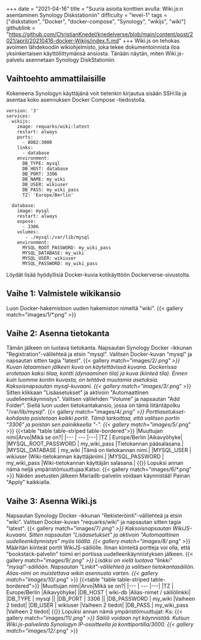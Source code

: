 +++
date = "2021-04-16"
title = "Suuria asioita konttien avulla: Wiki.js:n asentaminen Synology Diskstationiin"
difficulty = "level-1"
tags = ["diskstation", "Docker", "docker-compose", "Synology", "wikijs", "wiki"]
githublink = "https://github.com/ChristianKnedel/knedelverse/blob/main/content/post/2021/april/20210416-docker-Wikijs/index.fi.md"
+++
Wiki.js on tehokas avoimen lähdekoodin wikiohjelmisto, joka tekee dokumentoinnista iloa yksinkertaisen käyttöliittymänsä ansiosta. Tänään näytän, miten Wiki.js-palvelu asennetaan Synology DiskStationiin.
## Vaihtoehto ammattilaisille
Kokeneena Synologyn käyttäjänä voit tietenkin kirjautua sisään SSH:lla ja asentaa koko asennuksen Docker Compose -tiedostolla.
```
version: '3'
services:
  wikijs:
    image: requarks/wiki:latest
    restart: always
    ports:
      - 8082:3000
    links:
      - database
    environment:
      DB_TYPE: mysql
      DB_HOST: database
      DB_PORT: 3306
      DB_NAME: my_wiki
      DB_USER: wikiuser
      DB_PASS: my_wiki_pass
      TZ: 'Europe/Berlin'

  database:
    image: mysql
    restart: always
    expose:
      - 3306
    volumes:
       - ./mysql:/var/lib/mysql
    environment:
      MYSQL_ROOT_PASSWORD: my_wiki_pass
      MYSQL_DATABASE: my_wiki
      MYSQL_USER: wikiuser
      MYSQL_PASSWORD: my_wiki_pass

```
Löydät lisää hyödyllisiä Docker-kuvia kotikäyttöön Dockerverse-sivustolta.
## Vaihe 1: Valmistele wikikansio
Luon Docker-hakemistoon uuden hakemiston nimeltä "wiki".
{{< gallery match="images/1/*.png" >}}

## Vaihe 2: Asenna tietokanta
Tämän jälkeen on luotava tietokanta. Napsautan Synology Docker -ikkunan "Registration"-välilehteä ja etsin "mysql". Valitsen Docker-kuvan "mysql" ja napsautan sitten tagia "latest".
{{< gallery match="images/2/*.png" >}}
Kuvan lataamisen jälkeen kuva on käytettävissä kuvana. Dockerissa erotetaan kaksi tilaa, kontti (dynaaminen tila) ja kuva (kiinteä tila). Ennen kuin luomme kontin kuvasta, on tehtävä muutamia asetuksia. Kaksoisnapsautan mysql-kuvaani.
{{< gallery match="images/3/*.png" >}}
Sitten klikkaan "Lisäasetukset" ja aktivoin "Automaattinen uudelleenkäynnistys". Valitsen välilehden "Volume" ja napsautan "Add Folder". Siellä luon uuden tietokantakansio, jossa on tämä liitäntäpolku "/var/lib/mysql".
{{< gallery match="images/4/*.png" >}}
Porttiasetukset-kohdasta poistetaan kaikki portit. Tämä tarkoittaa, että valitsen portin "3306" ja poistan sen painikkeella "-".
{{< gallery match="images/5/*.png" >}}
{{<table "table table-striped table-bordered">}}
|Muuttujan nimi|Arvo|Mikä se on?|
|--- | --- |---|
|TZ	| Europe/Berlin |Aikavyöhyke|
|MYSQL_ROOT_PASSWORD	| my_wiki_pass |Tietokannan pääsalasana.|
|MYSQL_DATABASE |	my_wiki |Tämä on tietokannan nimi.|
|MYSQL_USER	| wikiuser |Wiki-tietokannan käyttäjänimi.|
|MYSQL_PASSWORD |	my_wiki_pass	|Wiki-tietokannan käyttäjän salasana.|
{{</table>}}
Lopuksi annan nämä neljä ympäristömuuttujaa:Katso:
{{< gallery match="images/6/*.png" >}}
Näiden asetusten jälkeen Mariadb-palvelin voidaan käynnistää! Painan "Apply" kaikkialla.
## Vaihe 3: Asenna Wiki.js
Napsautan Synology Docker -ikkunan "Rekisteröinti"-välilehteä ja etsin "wiki". Valitsen Docker-kuvan "requarks/wiki" ja napsautan sitten tagia "latest".
{{< gallery match="images/7/*.png" >}}
Kaksoisnapsautan WikiJS-kuvaani. Sitten napsautan "Lisäasetukset" ja aktivoin "Automaattinen uudelleenkäynnistys" myös täällä.
{{< gallery match="images/8/*.png" >}}
Määritän kiinteät portit WikiJS-säiliölle. Ilman kiinteitä portteja voi olla, että "bookstack-palvelin" toimii eri portissa uudelleenkäynnistyksen jälkeen.
{{< gallery match="images/9/*.png" >}}
Lisäksi on vielä luotava "linkki" "mysql"-säiliöön. Napsautan "Linkit"-välilehteä ja valitsen tietokantasäiliön. Alias-nimi on muistettava wikin asennusta varten.
{{< gallery match="images/10/*.png" >}}
{{<table "table table-striped table-bordered">}}
|Muuttujan nimi|Arvo|Mikä se on?|
|--- | --- |---|
|TZ	| Europe/Berlin	|Aikavyöhyke|
|DB_HOST	| wiki-db	|Alias-nimet / säiliölinkki|
|DB_TYPE	| mysql	||
|DB_PORT	| 3306	 ||
|DB_PASSWORD	| my_wiki	|Vaiheen 2 tiedot|
|DB_USER	| wikiuser |Vaiheen 2 tiedot|
|DB_PASS	| my_wiki_pass	|Vaiheen 2 tiedot|
{{</table>}}
Lopuksi annan nämä ympäristömuuttujat: Ks:
{{< gallery match="images/11/*.png" >}}
Säiliö voidaan nyt käynnistää. Kutsun Wiki.js-palvelinta Synologyn IP-osoitteella ja konttiportilla/3000.
{{< gallery match="images/12/*.png" >}}